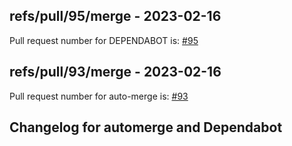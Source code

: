 ## refs/pull/95/merge - 2023-02-16

Pull request number for DEPENDABOT is: [#95](https://github.com/jge162/create-release/pull/95)

## refs/pull/93/merge - 2023-02-16


Pull request number for auto-merge is: [#93](https://github.com/jge162/create-release/pull/93)

## Changelog for automerge and Dependabot
